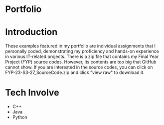 # Portfolio

# Introduction
These examples featured in my portfolio are individual assignments that I personally coded, demonstrating my proficiency and hands-on experience in various IT-related projects. There is a zip file that contains my Final Year Project (FYP) source codes. However, its contents are too big that GitHub cannot show. If you are interested in the source codes, you can click on FYP-23-S3-27_SourceCode.zip and click "view raw" to download it.

# Tech Involve
  - C++
  - Java
  - Python

